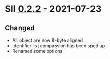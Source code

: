 # Sll [0.2.2] - 2021-07-23

## Changed

- All object are now 8-byte aligned
- Identifier list compassion has been sped up
- Renamed some options

[0.2.2]: https://github.com/sl-lang/sll/compare/lll-v0.2.1...lll-v0.2.2
